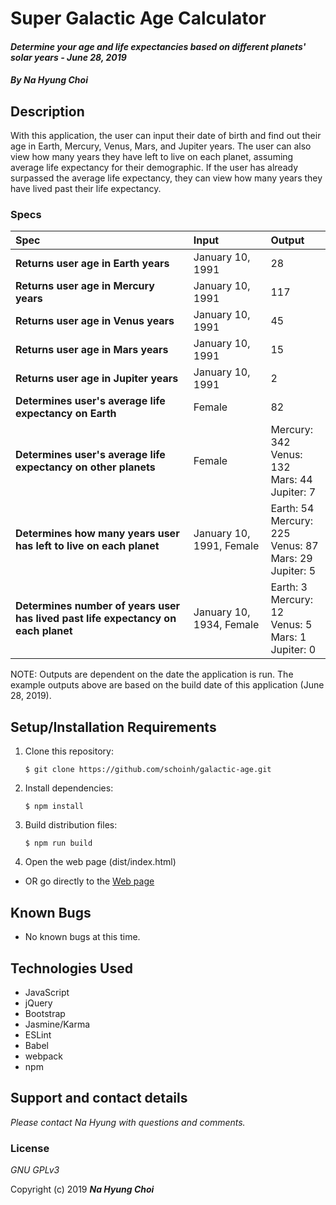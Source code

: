 # Super Galactic Age Calculator

#### _Determine your age and life expectancies based on different planets' solar years - June 28, 2019_

#### _By **Na Hyung Choi**_

## Description

With this application, the user can input their date of birth and find out their age in Earth, Mercury, Venus, Mars, and Jupiter years. The user can also view how many years they have left to live on each planet, assuming average life expectancy for their demographic. If the user has already surpassed the average life expectancy, they can view how many years they have lived past their life expectancy.

### Specs
| Spec | Input | Output |
| :-------------     | :------------- | :------------- |
| **Returns user age in Earth years** | January 10, 1991 | 28 |
| **Returns user age in Mercury years** | January 10, 1991 | 117 |
| **Returns user age in Venus years** | January 10, 1991 | 45 |
| **Returns user age in Mars years** | January 10, 1991 | 15 |
| **Returns user age in Jupiter years** | January 10, 1991 | 2 |
| **Determines user's average life expectancy on Earth** | Female | 82 |
| **Determines user's average life expectancy on other planets** | Female | Mercury: 342<br/>Venus: 132<br/>Mars: 44<br/>Jupiter: 7 |
| **Determines how many years user has left to live on each planet** | January 10, 1991, Female | Earth: 54<br/>Mercury: 225<br/>Venus: 87<br/>Mars: 29<br/>Jupiter: 5 |
| **Determines number of years user has lived past life expectancy on each planet** | January 10, 1934, Female | Earth: 3<br/>Mercury: 12<br/>Venus: 5<br/>Mars: 1<br/>Jupiter: 0 |

NOTE: Outputs are dependent on the date the application is run. The example outputs above are based on the build date of this application (June 28, 2019).

## Setup/Installation Requirements

1. Clone this repository:
    ```
    $ git clone https://github.com/schoinh/galactic-age.git
2. Install dependencies:
    ```
    $ npm install
    ```
3. Build distribution files:
    ```
    $ npm run build
    ```
4. Open the web page (dist/index.html)

* OR go directly to the [Web page](http://schoinh.github.io/galactic-age)

## Known Bugs
* No known bugs at this time.

## Technologies Used
* JavaScript
* jQuery
* Bootstrap
* Jasmine/Karma
* ESLint
* Babel
* webpack
* npm

## Support and contact details

_Please contact Na Hyung with questions and comments._

### License

*GNU GPLv3*

Copyright (c) 2019 **_Na Hyung Choi_**
